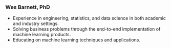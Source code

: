 ### Wes Barnett, PhD

* Experience in engineering, statistics, and data science in both academic and industry settings.
* Solving business problems through the end-to-end implementation of machine learning products.
* Educating on machine learning techniques and applications.

